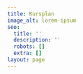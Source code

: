 ```yaml
---
title: Kursplan
image_alt: lorem-ipsum
seo:
  title: ''
  description: ''
  robots: []
  extra: []
layout: page
---
```

